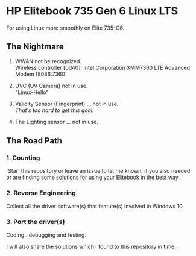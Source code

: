 # HP Elitebook 735 Gen 6 Linux LTS  
For using Linux more smoothly on Elite 735-G6.  

## The Nightmare  
1. WWAN not be recognized.  
Wireless controller [0d40]: Intel Corporation XMM7360 LTE Advanced Modem [8086:7360]  

2. UVC (UV Camera) not in use.  
"Linux-Hello"  

3. Validity Sensor (Fingerprint) ... not in use.  
*That's too hard to get this goal.*  

4. The Lighting sensor ... not in use.

## The Road Path  
### 1. Counting  
'Star' this repository or leave an issue to let me known, if you also needed or are finding some solutions for using your Elitebook in the best way.  

### 2. Reverse Engineering  
Collect all the driver software(s) that feature(s) involved in Windows 10.  

### 3. Port the driver(s)  
Coding...debugging and testing.  

I will also share the solutions which I found to this repository in time.  
